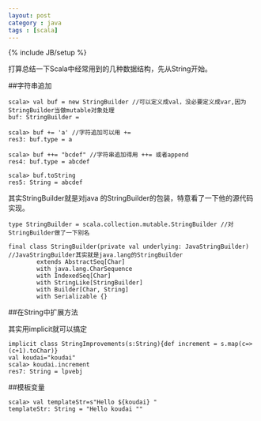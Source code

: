 ```yaml
---
layout: post
category : java 
tags : [scala]
---
```

{% include JB/setup %}


打算总结一下Scala中经常用到的几种数据结构，先从String开始。

##字符串追加

    scala> val buf = new StringBuilder //可以定义成val，没必要定义成var,因为StringBuilder当做mutable对象处理
    buf: StringBuilder =

    scala> buf += 'a' //字符追加可以用 +=
    res3: buf.type = a

    scala> buf ++= "bcdef" //字符串追加得用 ++= 或者append
    res4: buf.type = abcdef

    scala> buf.toString
    res5: String = abcdef

其实StringBuilder就是对java 的StringBuilder的包装，特意看了一下他的源代码实现。

    type StringBuilder = scala.collection.mutable.StringBuilder //对StringBuilder做了一下别名

    final class StringBuilder(private val underlying: JavaStringBuilder) //JavaStringBuilder其实就是java.lang的StringBuilder
            extends AbstractSeq[Char]
            with java.lang.CharSequence
            with IndexedSeq[Char]
            with StringLike[StringBuilder]
            with Builder[Char, String]
            with Serializable {}


##在String中扩展方法

其实用implicit就可以搞定
    
    implicit class StringImprovements(s:String){def increment = s.map(c=>(c+1).toChar)}
    val koudai="koudai"
    scala> koudai.increment
    res7: String = lpvebj


##模板变量

    scala> val templateStr=s"Hello ${koudai} "
    templateStr: String = "Hello koudai ""
